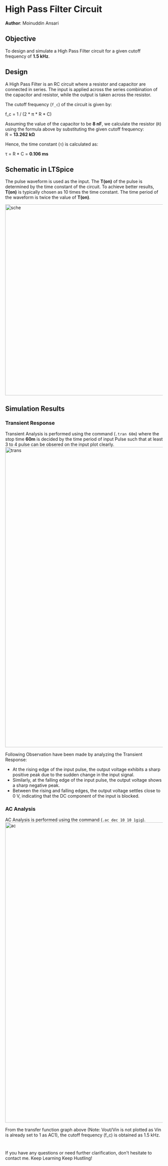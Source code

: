 # High Pass Filter Circuit
**Author**: Moinuddin Ansari  

## Objective  
To design and simulate a High Pass Filter circuit for a given cutoff frequency of **1.5 kHz**.  

## Design  
A High Pass Filter is an RC circuit where a resistor and capacitor are connected in series. The input is applied across the series combination of the capacitor and resistor, while the output is taken across the resistor.  

The cutoff frequency (`f_c`) of the circuit is given by:

f_c = 1 / (2 * π * R * C)  

Assuming the value of the capacitor to be **8 nF**, we calculate the resistor (`R`) using the formula above by substituting the given cutoff frequency:  
R = **13.262 kΩ**

Hence, the time constant (`τ`) is calculated as:  

τ = R * C = **0.106 ms**

## Schematic in LTSpice  
The pulse waveform is used as the input. The **T(on)** of the pulse is determined by the time constant of the circuit. To achieve better results, **T(on)** is typically chosen as 10 times the time constant. The time period of the waveform is twice the value of **T(on)**. 

  <img width="611" alt="sche" src="https://github.com/user-attachments/assets/274541a3-10ac-489a-8dce-716d0ecaaa65" />



## Simulation Results
### Transient Response
Transient Analysis is performed using the command (`.tran 60m`) where the stop time **60m** is decided by the time period of input Pulse such that at least 3 to 4 pulse can be obsered on the input plot clearly.
            <img width="960" alt="trans" src="https://github.com/user-attachments/assets/4c4a44c7-99e8-4909-8684-7d93c748d1a9" />

Following Observation have been made by analyzing the Transient Response: 
   - At the rising edge of the input pulse, the output voltage exhibits a sharp positive peak due to the sudden change in the input signal.  
   - Similarly, at the falling edge of the input pulse, the output voltage shows a sharp negative peak.  
   - Between the rising and falling edges, the output voltage settles close to 0 V, indicating that the DC component of the input is blocked.

### AC Analysis
AC Analysis is performed using the command (`.ac dec 10 10 1gig`).
<img width="960" alt="ac" src="https://github.com/user-attachments/assets/6fea170a-99ef-4707-abc9-5574dc2cf5dd" />

From the transfer function graph above (Note: Vout/Vin is not plotted as Vin is already set to 1 as AC1), the cutoff frequency (f_c) is obtained as 1.5 kHz.
#
If you have any questions or need further clarification, don't hesitate to contact me. 
Keep Learning Keep Hustling! 




